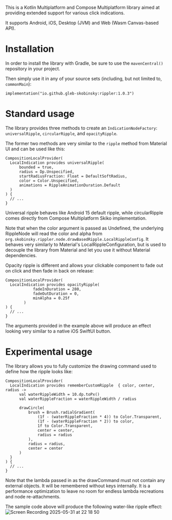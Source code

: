 This is a Kotlin Multiplatform and Compose Multiplatform library aimed at providing extended support for various click indications.

It supports Android, iOS, Desktop (JVM) and Web (Wasm Canvas-based API).

# Installation

In order to install the library with Gradle, be sure to use the `mavenCentral()` repository in your project.

Then simply use it in any of your source sets (including, but not limited to, `commonMain`):

```
implementation("io.github.gleb-skobinsky:rippler:1.0.3")
```

# Standard usage

The library provides three methods to create an `IndicationNodeFactory`: `universalRipple`, `circularRipple`, and `opacityRipple`.

The former two methods are very similar to the `ripple` method from Material UI and can be used like this:

```
CompositionLocalProvider(
  LocalIndication provides universalRipple(
      bounded = true,
      radius = Dp.Unspecified,
      startRadiusFraction: Float = DefaultSoftRadius,
      color = Color.Unspecified,
      animations = RippleAnimationDuration.Default
  )
) {
  // ...
}
```
Universal ripple behaves like Android 15 default ripple, while circularRipple comes directly from Compose Multiplatform Skiko implementation.

Note that when the color argument is passed as Undefined, the underlying RippleNode will read the color and alpha from `org.skobinsky.rippler.node.drawBasedRipple.LocalRippleConfig`. It behaves very similarly to Material's LocalRippleConfiguration, but is used to decouple the library from Material and let you use it without Material dependencies.

Opacity ripple is different and allows your clickable component to fade out on click and then fade in back on release:

```
CompositionLocalProvider(
  LocalIndication provides opacityRipple(
            fadeInDuration = 280,
            fadeOutDuration = 0,
            minAlpha = 0.25f
        )
) {
  // ...
}
```
The arguments provided in the example above will produce an effect looking very similar to a native iOS SwiftUI button.

# Experimental usage

The library allows you to fully customize the drawing command used to define how the ripple looks like:

```
CompositionLocalProvider(
  LocalIndication provides rememberCustomRipple  { color, center, radius ->
      val waterRippleWidth = 10.dp.toPx()
      val waterRippleFraction = waterRippleWidth / radius
  
      drawCircle(
          brush = Brush.radialGradient(
              (1f - (waterRippleFraction * 4)) to Color.Transparent,
              (1f - (waterRippleFraction * 2)) to color,
              1f to Color.Transparent,
              center = center,
              radius = radius
          ),
          radius = radius,
          center = center
      )
  }
) {
  // ...
}
```
Note that the lambda passed in as the drawCommand must not contain any external objects. It will be remembered without keys internally. It is a performance optimization to leave no room for endless lambda recreations and node re-attachments.

The sample code above will produce the following water-like ripple effect:
![Screen Recording 2025-05-31 at 22 18 50](https://github.com/user-attachments/assets/338a3272-a7cf-4c4e-aaa2-dae061dc752e)


